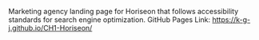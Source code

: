 Marketing agency landing page for Horiseon that follows accessibility standards for search engine optimization.
GitHub Pages Link: https://k-g-j.github.io/CH1-Horiseon/
